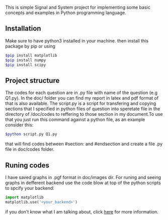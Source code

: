 This is simple Signal and System project for implementing some basic concepts and examples in Python programming language.
## Installation
Make sure to have python3 installed in your machine.
then install this package by pip or using 
``` bash
$pip install matplotlib
$pip install numpy
$pip install scipy
```

## Project structure
The codes for each question are in .py file with name of the question (e.g Q1.py).
In the doc/ folder you can find my report in latex and pdf format of that is also available.
The script.py is a script for transfering and copying sections that I specified in python files of question into speretate file in the directory of /doc/codes to reffering to those section in my document.To use that you just run this command against a python file, as an example consider this:
``` bash
$python script.py Q1.py
```
that will find codes between #section:<name> and #endsection and create a file <name>.py file in doc/codes folder.
  
## Runing codes
I have saved graphs in .pgf format in doc/images dir. For runing and seeing graphs in defferent backend use the code blow at top of the python scripts to spcify your backend:
```python
import matplotlib
matplotlib.use('<your_backend>')
```
if you don't know what I am talking about, click [here](https://matplotlib.org/faq/usage_faq.html) for more information.
